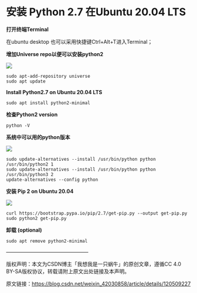 # 安装 Python 2.7 在Ubuntu 20.04 LTS #

**打开终端Terminal**

在ubuntu desktop 也可以采用快捷键Ctrl+Alt+T进入Terminal；

**增加Universe repo以便可以安装python2**

![](./python2/0558d8c387da423eb53027c5298ab6ee.png)

	sudo apt-add-repository universe
	sudo apt update 

**Install Python2.7 on Ubuntu 20.04 LTS**


	sudo apt install python2-minimal

**检查Python2 version**


	python -V

**系统中可以用的python版本**

![](./python2/3ec17a7dbc574a10b98103f150d8033c.png)

    sudo update-alternatives --install /usr/bin/python python /usr/bin/python2 1
    sudo update-alternatives --install /usr/bin/python python /usr/bin/python3 2
    update-alternatives --config python


**安装 Pip 2 on Ubuntu 20.04**

![](./python2/3a7da340c8e84012aaadf7b7ed583dae.png)

    curl https://bootstrap.pypa.io/pip/2.7/get-pip.py --output get-pip.py
    sudo python2 get-pip.py

**卸载 (optional)**

	sudo apt remove python2-minimal

————————————————

版权声明：本文为CSDN博主「我想我是一只蜗牛」的原创文章，遵循CC 4.0 BY-SA版权协议，转载请附上原文出处链接及本声明。

原文链接：https://blog.csdn.net/weixin_42030858/article/details/120509227